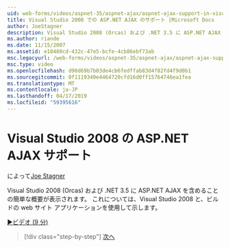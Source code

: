 ```yaml
---
uid: web-forms/videos/aspnet-35/aspnet-ajax/aspnet-ajax-support-in-visual-studio-2008
title: Visual Studio 2008 での ASP.NET AJAX のサポート |Microsoft Docs
author: JoeStagner
description: Visual Studio 2008 (Orcas) および .NET 3.5 に ASP.NET AJAX を含めることの簡単な概要が表示されます。 これは、Visual Studio を使用して示すことは.
ms.author: riande
ms.date: 11/15/2007
ms.assetid: e18480cd-432c-47e5-bcfe-4cb86ebf73ab
msc.legacyurl: /web-forms/videos/aspnet-35/aspnet-ajax/aspnet-ajax-support-in-visual-studio-2008
msc.type: video
ms.openlocfilehash: d90d69b7b03de4cb6fedffab83d4f82fd4f9d0b1
ms.sourcegitcommit: 0f1119340e4464720cfd16d0ff15764746ea1fea
ms.translationtype: MT
ms.contentlocale: ja-JP
ms.lasthandoff: 04/17/2019
ms.locfileid: "59395616"
---
```

# <a name="aspnet-ajax-support-in-visual-studio-2008"></a>Visual Studio 2008 の ASP.NET AJAX サポート

によって[Joe Stagner](https://github.com/JoeStagner)

Visual Studio 2008 (Orcas) および .NET 3.5 に ASP.NET AJAX を含めることの簡単な概要が表示されます。 これについては、Visual Studio 2008 と、ビルドの web サイト アプリケーションを使用して示します。

[&#9654;ビデオ (9 分)](https://channel9.msdn.com/Blogs/ASP-NET-Site-Videos/aspnet-ajax-support-in-visual-studio-2008)

> [!div class="step-by-step"]
> [次へ](adding-ajax-functionality-to-an-existing-aspnet-page.md)
